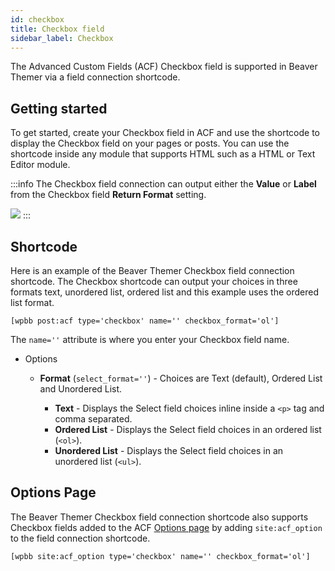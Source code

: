 ```yaml
---
id: checkbox
title: Checkbox field
sidebar_label: Checkbox
---
```


The Advanced Custom Fields (ACF) Checkbox field is supported in Beaver Themer via a field connection shortcode.

## Getting started

To get started, create your Checkbox field in ACF and use the shortcode to display the Checkbox field on your pages or posts. You can use the shortcode inside any module that supports HTML such as a HTML or Text Editor module.

:::info
The Checkbox field connection can output either the **Value** or **Label** from the Checkbox field **Return Format** setting.

![](/img/beaver-themer/integrations--acf--checkbox-field--1.jpg)
:::

## Shortcode

Here is an example of the Beaver Themer Checkbox field connection shortcode. The Checkbox shortcode can output your choices in three formats text, unordered list, ordered list and this example uses the ordered list format.

```markup
[wpbb post:acf type='checkbox' name='' checkbox_format='ol']
```

The `name=''` attribute is where you enter your Checkbox field name.

* Options

	* **Format** (`select_format=''`) - Choices are Text (default), Ordered List and Unordered List.
	
		* **Text** - Displays the Select field choices inline inside a `<p>` tag and comma separated.
		* **Ordered List** - Displays the Select field choices in an ordered list (`<ol>`).
		* **Unordered List** - Displays the Select field choices in an unordered list (`<ul>`).

## Options Page

The Beaver Themer Checkbox field connection shortcode also supports Checkbox fields added to the ACF [Options page](../options-page.md) by adding `site:acf_option` to the field connection shortcode.

```markup
[wpbb site:acf_option type='checkbox' name='' checkbox_format='ol']
```
